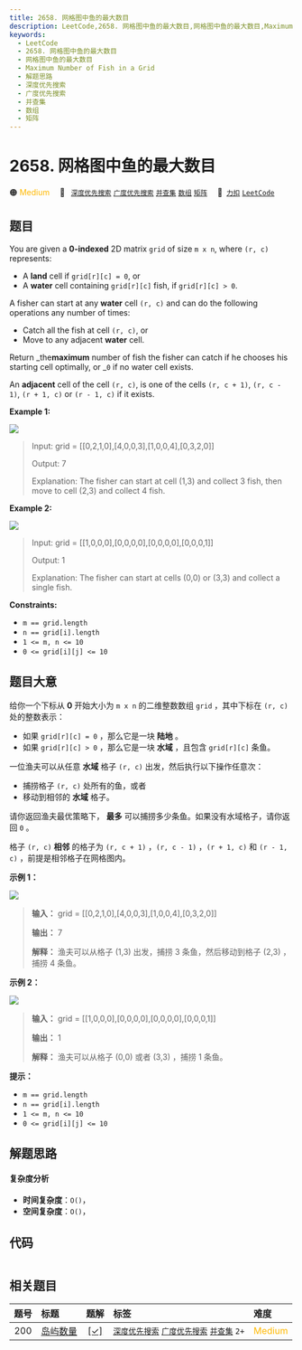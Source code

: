 ```yaml
---
title: 2658. 网格图中鱼的最大数目
description: LeetCode,2658. 网格图中鱼的最大数目,网格图中鱼的最大数目,Maximum Number of Fish in a Grid,解题思路,深度优先搜索,广度优先搜索,并查集,数组,矩阵
keywords:
  - LeetCode
  - 2658. 网格图中鱼的最大数目
  - 网格图中鱼的最大数目
  - Maximum Number of Fish in a Grid
  - 解题思路
  - 深度优先搜索
  - 广度优先搜索
  - 并查集
  - 数组
  - 矩阵
---
```


# 2658. 网格图中鱼的最大数目

🟠 <font color=#ffb800>Medium</font>&emsp; 🔖&ensp; [`深度优先搜索`](/tag/depth-first-search.md) [`广度优先搜索`](/tag/breadth-first-search.md) [`并查集`](/tag/union-find.md) [`数组`](/tag/array.md) [`矩阵`](/tag/matrix.md)&emsp; 🔗&ensp;[`力扣`](https://leetcode.cn/problems/maximum-number-of-fish-in-a-grid) [`LeetCode`](https://leetcode.com/problems/maximum-number-of-fish-in-a-grid)

## 题目

You are given a **0-indexed** 2D matrix `grid` of size `m x n`, where `(r, c)`
represents:

  * A **land** cell if `grid[r][c] = 0`, or
  * A **water** cell containing `grid[r][c]` fish, if `grid[r][c] > 0`.

A fisher can start at any **water** cell `(r, c)` and can do the following
operations any number of times:

  * Catch all the fish at cell `(r, c)`, or
  * Move to any adjacent **water** cell.

Return _the**maximum** number of fish the fisher can catch if he chooses his
starting cell optimally, or _`0` if no water cell exists.

An **adjacent** cell of the cell `(r, c)`, is one of the cells `(r, c + 1)`,
`(r, c - 1)`, `(r + 1, c)` or `(r - 1, c)` if it exists.



**Example 1:**

![](https://assets.leetcode.com/uploads/2023/03/29/example.png)

> Input: grid = [[0,2,1,0],[4,0,0,3],[1,0,0,4],[0,3,2,0]]
> 
> Output: 7
> 
> Explanation: The fisher can start at cell (1,3) and collect 3 fish, then move to cell (2,3) and collect 4 fish.

**Example 2:**

![](https://assets.leetcode.com/uploads/2023/03/29/example2.png)

> Input: grid = [[1,0,0,0],[0,0,0,0],[0,0,0,0],[0,0,0,1]]
> 
> Output: 1
> 
> Explanation: The fisher can start at cells (0,0) or (3,3) and collect a single fish. 

**Constraints:**

  * `m == grid.length`
  * `n == grid[i].length`
  * `1 <= m, n <= 10`
  * `0 <= grid[i][j] <= 10`


## 题目大意

给你一个下标从 **0**  开始大小为 `m x n` 的二维整数数组 `grid` ，其中下标在 `(r, c)` 处的整数表示：

  * 如果 `grid[r][c] = 0` ，那么它是一块 **陆地**  。
  * 如果 `grid[r][c] > 0` ，那么它是一块 **水域**  ，且包含 `grid[r][c]` 条鱼。

一位渔夫可以从任意 **水域**  格子 `(r, c)` 出发，然后执行以下操作任意次：

  * 捕捞格子 `(r, c)` 处所有的鱼，或者
  * 移动到相邻的 **水域**  格子。

请你返回渔夫最优策略下， **最多**  可以捕捞多少条鱼。如果没有水域格子，请你返回 `0` 。

格子 `(r, c)` **相邻**  的格子为 `(r, c + 1)` ，`(r, c - 1)` ，`(r + 1, c)` 和 `(r - 1,
c)` ，前提是相邻格子在网格图内。



**示例 1：**

![](https://assets.leetcode.com/uploads/2023/03/29/example.png)

> 
> 
> 
> 
> 
> **输入：** grid = [[0,2,1,0],[4,0,0,3],[1,0,0,4],[0,3,2,0]]
> 
> **输出：** 7
> 
> **解释：** 渔夫可以从格子 (1,3) 出发，捕捞 3 条鱼，然后移动到格子 (2,3) ，捕捞 4 条鱼。
> 
> 

**示例 2：**

![](https://assets.leetcode.com/uploads/2023/03/29/example2.png)

> 
> 
> 
> 
> 
> **输入：** grid = [[1,0,0,0],[0,0,0,0],[0,0,0,0],[0,0,0,1]]
> 
> **输出：** 1
> 
> **解释：** 渔夫可以从格子 (0,0) 或者 (3,3) ，捕捞 1 条鱼。
> 
> 



**提示：**

  * `m == grid.length`
  * `n == grid[i].length`
  * `1 <= m, n <= 10`
  * `0 <= grid[i][j] <= 10`


## 解题思路

#### 复杂度分析

- **时间复杂度**：`O()`，
- **空间复杂度**：`O()`，

## 代码

```javascript

```

## 相关题目

<!-- prettier-ignore -->
| 题号 | 标题 | 题解 | 标签 | 难度 |
| :------: | :------ | :------: | :------ | :------ |
| 200 | [岛屿数量](https://leetcode.com/problems/number-of-islands) | [[✓]](/problem/0200.md) |  [`深度优先搜索`](/tag/depth-first-search.md) [`广度优先搜索`](/tag/breadth-first-search.md) [`并查集`](/tag/union-find.md) `2+` | <font color=#ffb800>Medium</font> |